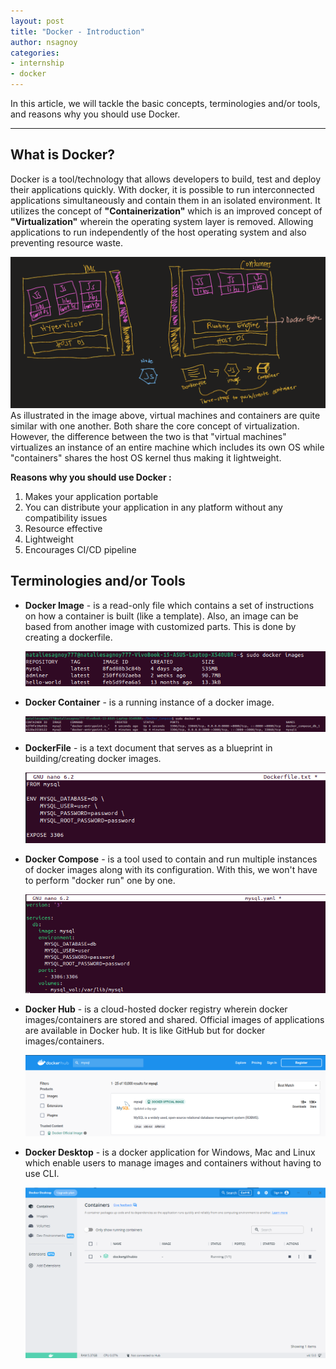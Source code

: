 ```yaml
---
layout: post
title: "Docker - Introduction"
author: nsagnoy
categories:
- internship
- docker
---
```



In this article, we will tackle the basic concepts, terminologies and/or tools, and reasons why you should use Docker.

----

## What is Docker?
Docker is a tool/technology that allows developers to build, test and deploy their applications quickly. With docker, it is possible to run interconnected applications simultaneously and contain them in an isolated environment. It utilizes the concept of **"Containerization"** which is an improved concept of **"Virtualization"** wherein the operating system layer is removed. Allowing applications to run independently of the host operating system and also preventing resource waste.

![Visual comparison of virtual machines and containers](../assets/images/vm_vs_containers.PNG) <br />
As illustrated in the image above, virtual machines and containers are quite similar with one another. Both share the core concept of virtualization. However, the difference between the two is that "virtual machines" virtualizes an instance of an entire machine which includes its own OS while "containers" shares the host OS kernel thus making it lightweight.  

**Reasons why you should use Docker :**
1. Makes your application portable
2. You can distribute your application in any platform without any compatibility issues
3. Resource effective
4. Lightweight
5. Encourages CI/CD pipeline


## Terminologies and/or Tools

- **Docker Image** - is a read-only file which contains a set of instructions on how a container is built (like a template). Also, an image can be based from another image with customized parts. This is done by creating a dockerfile.

  ![List of docker images](../assets/images/docker_images.png) <br />
- **Docker Container** - is a running instance of a docker image.

  ![List of running docker containers](../assets/images/docker_containers.png) <br />
- **DockerFile** - is a text document that serves as a blueprint in building/creating docker images.

  ![Example of a dockerfile - MySQL](../assets/images/dockerfile.png) <br />
- **Docker Compose** - is a tool used to contain and run multiple instances of docker images along with its configuration. With this, we won't have to perform "docker run" one by one.

  ![Example of docker compose - MySQL](../assets/images/docker_compose.png) <br />
- **Docker Hub** - is a cloud-hosted docker registry wherein docker images/containers are stored and shared. Official images of applications are available in Docker hub. It is like GitHub but for docker images/containers.
  
  ![Docker Hub website screenshot](../assets/images/docker_hub.png) <br />
- **Docker Desktop** - is a docker application for Windows, Mac and Linux which enable users to manage images and containers without having to use CLI.

  ![Docker Desktop screenshot](../assets/images/docker_desktop.PNG) <br />



